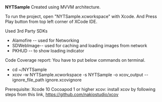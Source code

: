 **NYTSample**
Created using MVVM architecture.

To run the project, open "NYTSample.xcworkspace" with Xcode. And Press Play button from top left corner of XCode IDE.

Used 3rd Party SDKs
 - Alamofire -- used for Networking
 - SDWebImage-- used for caching and loading images from network
 - PKHUD -- to show loading indicator

Code Coverage report: You have to put below commands on terminal.

 - cd ~/NYTSample
 - xcov -w NYTSample.xcworkspace -s NYTSample -o xcov_output --ignore_file_path ignore.xcovignore 

Prerequisite:
Xcode 10
Cocoapod 1 or higher
xcov:  install xcov by following steps from this link, https://github.com/nakiostudio/xcov


 
